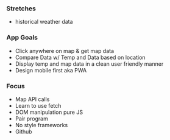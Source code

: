 ### Stretches ###

- historical weather data


### App Goals ##

- Click anywhere on map & get map data
- Compare Data w/ Temp and Data based on location
- Display temp and map data in a clean user friendly manner
- Design mobile first aka PWA

### Focus ###
- Map API calls
- Learn to use fetch
- DOM manipulation pure JS
- Pair program
- No style frameworks
- Github
